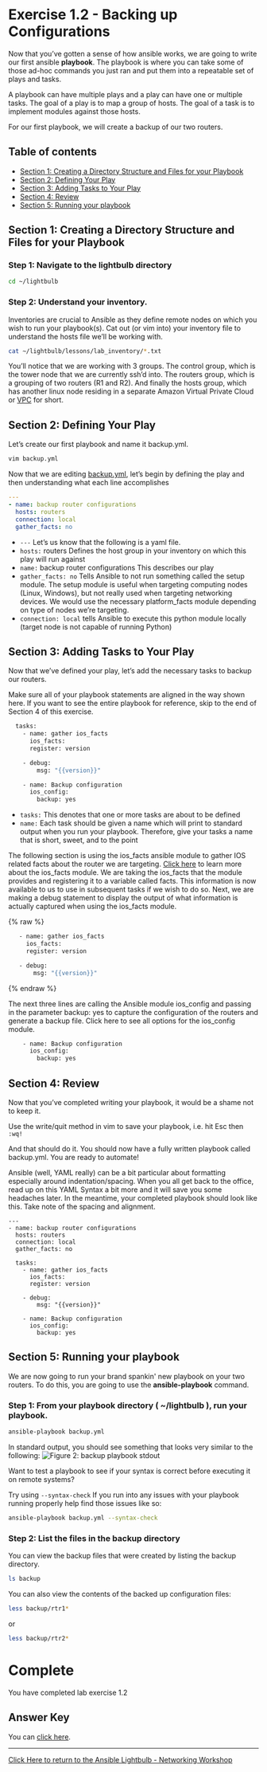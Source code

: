 # Exercise 1.2 - Backing up Configurations

Now that you’ve gotten a sense of how ansible works, we are going to write our first ansible **playbook**. The playbook is where you can take some of those ad-hoc commands you just ran and put them into a repeatable set of plays and tasks.

A playbook can have multiple plays and a play can have one or multiple tasks. The goal of a play is to map a group of hosts. The goal of a task is to implement modules against those hosts.

For our first playbook, we will create a backup of our two routers.

## Table of contents
- [Section 1: Creating a Directory Structure and Files for your Playbook](#section-1-creating-a-directory-structure-and-files-for-your-playbook)
- [Section 2: Defining Your Play](#section-2-defining-your-play)
- [Section 3: Adding Tasks to Your Play](#section-3-adding-tasks-to-your-play)
- [Section 4: Review](#section-4-review)
- [Section 5: Running your playbook](#section-5-running-your-playbook)

## Section 1: Creating a Directory Structure and Files for your Playbook

### Step 1: Navigate to the lightbulb directory

```bash
cd ~/lightbulb
```

### Step 2: Understand your inventory.

Inventories are crucial to Ansible as they define remote nodes on which you wish to run your playbook(s). Cat out (or vim into) your inventory file to understand the hosts file we’ll be working with.

```bash
cat ~/lightbulb/lessons/lab_inventory/*.txt
```

You’ll notice that we are working with 3 groups. The control group, which is the tower node that we are currently ssh’d into. The routers group, which is a grouping of two routers (R1 and R2). And finally the hosts group, which has another linux node residing in a separate Amazon Virtual Private Cloud or [VPC](https://aws.amazon.com/vpc/) for short.

## Section 2: Defining Your Play

Let’s create our first playbook and name it backup.yml.

```bash
vim backup.yml
```

Now that we are editing [backup.yml](backup.yml), let’s begin by defining the play and then understanding what each line accomplishes

```yml
---
- name: backup router configurations
  hosts: routers
  connection: local
  gather_facts: no
```  

 - `---` Let’s us know that the following is a yaml file.
 - `hosts:` routers Defines the host group in your inventory on which this play will run against
 - `name:` backup router configurations This describes our play
 - `gather_facts: no` Tells Ansible to not run something called the setup module. The setup module is useful when targeting computing nodes (Linux, Windows), but not really used when targeting networking devices. We would use the necessary platform_facts module depending on type of nodes we’re targeting.
 - `connection: local` tells Ansible to execute this python module locally (target node is not capable of running Python)

## Section 3: Adding Tasks to Your Play

Now that we’ve defined your play, let’s add the necessary tasks to backup our routers.

Make sure all of your playbook statements are aligned in the way shown here.
If you want to see the entire playbook for reference, skip to the end of Section 4 of this exercise.

```bash
  tasks:
    - name: gather ios_facts
      ios_facts:
      register: version

    - debug:
        msg: "{{version}}"

    - name: Backup configuration
      ios_config:
        backup: yes
```      

 - `tasks:` This denotes that one or more tasks are about to be defined
 - `name:` Each task should be given a name which will print to standard output when you run your playbook. Therefore, give your tasks a name that is short, sweet, and to the point

 The following section is using the ios_facts ansible module to gather IOS related facts about the router we are targeting. [Click here](http://docs.ansible.com/ansible/latest/ios_facts_module.html) to learn more about the ios_facts module.  We are taking the ios_facts that the module provides and registering it to a variable called facts. This information is now available to us to use in subsequent tasks if we wish to do so. Next, we are making a debug statement to display the output of what information is actually captured when using the ios_facts module.

{% raw %}
 ```bash
    - name: gather ios_facts
      ios_facts:
      register: version

    - debug:
        msg: "{{version}}"
```
{% endraw %}

The next three lines are calling the Ansible module ios_config and passing in the parameter backup: yes to capture the configuration of the routers and generate a backup file. Click here to see all options for the ios_config module.

```bash
    - name: Backup configuration
      ios_config:
        backup: yes
```

## Section 4: Review

Now that you’ve completed writing your playbook, it would be a shame not to keep it.

Use the write/quit method in vim to save your playbook, i.e. hit Esc then `:wq!`

And that should do it. You should now have a fully written playbook called backup.yml. You are ready to automate!

Ansible (well, YAML really) can be a bit particular about formatting especially around indentation/spacing. When you all get back to the office, read up on this YAML Syntax a bit more and it will save you some headaches later. In the meantime, your completed playbook should look like this. Take note of the spacing and alignment.
```
---
- name: backup router configurations
  hosts: routers
  connection: local
  gather_facts: no

  tasks:
    - name: gather ios_facts
      ios_facts:
      register: version

    - debug:
        msg: "{‌{version}}"

    - name: Backup configuration
      ios_config:
        backup: yes
```        

## Section 5: Running your playbook

We are now going to run your brand spankin' new playbook on your two routers. To do this, you are going to use the **ansible-playbook** command.

### Step 1: From your playbook directory ( ~/lightbulb ), run your playbook.

```bash
ansible-playbook backup.yml
```
In standard output, you should see something that looks very similar to the following:
![Figure 2: backup playbook stdout](playbook-output.png)

Want to test a playbook to see if your syntax is correct before executing it on remote systems?

 Try using `--syntax-check` If you run into any issues with your playbook running properly help find those issues like so:
 ```bash
ansible-playbook backup.yml --syntax-check
```

### Step 2: List the files in the backup directory
You can view the backup files that were created by listing the backup directory.

```bash
ls backup
```

You can also view the contents of the backed up configuration files:
```bash
less backup/rtr1*
```
or

```bash
less backup/rtr2*
```

# Complete
You have completed lab exercise 1.2

## Answer Key
You can [click here](https://github.com/network-automation/lightbulb/blob/master/workshops/networking/1.2-backup/backup.yml).

 ---
[Click Here to return to the Ansible Lightbulb - Networking Workshop](../README.md)
